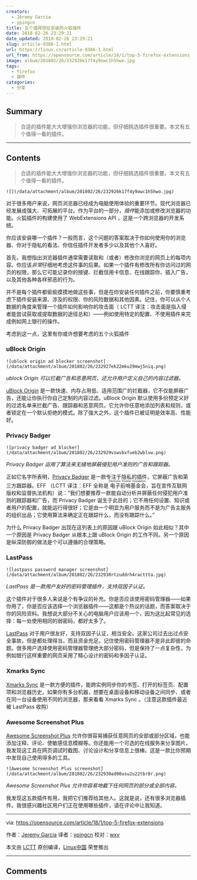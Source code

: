 ```yaml
---
creators:
  - Jeremy Garcia
  - ypingcn
title: 五个值得现在安装的火狐插件
date: 2018-02-26 23:29:21
date_updated: 2018-02-26 23:29:21
slug: article-9386-1.html
url: https://linux.cn/article-9386-1.html
url_from: https://opensource.com/article/18/1/top-5-firefox-extensions
image: album/201802/26/232926k17f4y9owc1h5hwo.jpg
tags:
  - firefox
  - 插件
categories:
  - 分享
---
```


## Summary

> 合适的插件能大大增强你浏览器的功能，但仔细挑选插件很重要。本文有五个值得一看的插件。

***

<!-- more -->

## Contents

> 
> 合适的插件能大大增强你浏览器的功能，但仔细挑选插件很重要。本文有五个值得一看的插件。
> 
> 
> 

`![](/data/attachment/album/201802/26/232926k17f4y9owc1h5hwo.jpg)`

对于很多用户来说，网页浏览器已经成为电脑使用体验的重要环节。现代浏览器已经发展成强大、可拓展的平台。作为平台的一部分，*插件*能添加或修改浏览器的功能。火狐插件的构建使用了 WebExtensions API ，这是一个跨浏览器的开发系统。

你应该安装哪一个插件？一般而言，这个问题的答案取决于你如何使用你的浏览器、你对于隐私的看法、你信任插件开发者多少以及其他个人喜好。

首先，我想指出浏览器插件通常需要读取和（或者）修改你浏览的网页上的每项内容。你应该*非常*仔细地考虑这件事的后果。如果一个插件有修改所有你访问过的网页的权限，那么它可能记录你的按键、拦截信用卡信息、在线跟踪你、插入广告，以及其他各种各样邪恶的行为。

并不是每个插件都偷偷摸摸地做这些事，但是在你安装任何插件之前，你要慎重考虑下插件安装来源、涉及的权限、你的风险数据和其他因素。记住，你可以从个人数据的角度来管理一个插件如何影响你的攻击面（ LCTT 译注：攻击面是指入侵者能尝试获取或提取数据的途径总和）——例如使用特定的配置、不使用插件来完成例如网上银行的操作。

考虑到这一点，这里有你或许想要考虑的五个火狐插件

### uBlock Origin

`![ublock origin ad blocker screenshot](/data/attachment/album/201802/26/232927ek22mku29mwj5niq.png)`

*ublock Origin 可以拦截广告和恶意网页，还允许用户定义自己的内容过滤器。*

[uBlock Origin](https://addons.mozilla.org/en-US/firefox/addon/ublock-origin/) 是一款快速、内存占用低、适用范围广的拦截器，它不仅能屏蔽广告，还能让你执行你自己定制的内容过滤。uBlock Origin 默认使用多份预定义好的过滤名单来拦截广告、跟踪器和恶意网页。它允许你任意地添加列表和规则，或者锁定在一个默认拒绝的模式。除了强大之外，这个插件已被证明是效率高、性能好。

### Privacy Badger

`![privacy badger ad blocker](/data/attachment/album/201802/26/232929vswvbxfueb2wblvw.png)`

*Privacy Badger 运用了算法来无缝地屏蔽侵犯用户准则的广告和跟踪器。*

正如它名字所表明，[Privacy Badger](https://www.eff.org/privacybadger) 是一款专注于隐私的插件，它屏蔽广告和第三方跟踪器。EFF （LCTT 译注：EFF 全称是<ruby> 电子前哨基金会 <rt>  Electronic Frontier Foundation </rt></ruby>，旨在宣传互联网版权和监督执法机构）说：“我们想要推荐一款能自动分析并屏蔽任何侵犯用户准则的跟踪器和广告，而 Privacy Badger 诞生于此目的；它不用任何设置、知识或者用户的配置，就能运行得很好；它是由一个明显为用户服务而不是为广告主服务的组织出品；它使用算法来确定正在跟踪什么，而没有跟踪什么。”

为什么 Privacy Badger 出现在这列表上的原因跟 uBlock Origin 如此相似？其中一个原因是 Privacy Badger 从根本上跟 uBlock Origin 的工作不同。另一个原因是纵深防御的做法是个可以遵循的合理策略。

### LastPass

`![lastpass password manager screenshot](/data/attachment/album/201802/26/232930rtzuddrh4racttta.jpg)`

*LastPass 是一款用户友好的密码管理插件，支持双因子认证。*

这个插件对于很多人来说是个有争议的补充。你是否应该使用密码管理器——如果你用了，你是否应该选择一个浏览器插件——这都是个热议的话题，而答案取决于你的风险资料。我想说大部分不关心的电脑用户应该用一个，因为这比起常见的选择：每一处使用相同的弱密码，都好太多了。

[LastPass](https://addons.mozilla.org/en-US/firefox/addon/lastpass-password-manager/) 对于用户很友好，支持双因子认证，相当安全。这家公司过去出过点安全事故，但是都处理得当，而且资金充足。记住使用密码管理器不是非此即彼的命题。很多用户选择使用密码管理器管理绝大部分密码，但是保持了一点复杂性，为例如银行这样重要的网页采用了精心设计的密码和多因子认证。

### Xmarks Sync

[Xmarks Sync](https://addons.mozilla.org/en-US/firefox/addon/xmarks-sync/) 是一款方便的插件，能跨实例同步你的书签、打开的标签页、配置项和浏览器历史。如果你有多台机器，想要在桌面设备和移动设备之间同步、或者在同一台设备使用不同的浏览器，那来看看 Xmarks Sync 。（注意这款插件最近被 LastPass 收购）

### Awesome Screenshot Plus

[Awesome Screenshot Plus](https://addons.mozilla.org/en-US/firefox/addon/screenshot-capture-annotate/) 允许你很容易捕获任意网页的全部或部分区域，也能添加注释、评论、使敏感信息模糊等。你还能用一个可选的在线服务来分享图片。我发现这工具在网页调试时截图、讨论设计和分享信息上很棒。这是一款比你预期中发现自己使用得多的工具。

`![Awesome Screenshot Plus screenshot](/data/attachment/album/201802/26/232930ad00usu2u22tbr8r.png)`

*Awesome Screenshot Plus 允许你容易地截下任何网页的部分或全部内容。*

我发现这五款插件有用，我把它们推荐给其他人。这就是说，还有很多浏览器插件。我很感兴趣社区用户们正在使用哪些插件，请在评论中让我知道。

---

via: <https://opensource.com/article/18/1/top-5-firefox-extensions>

作者：[Jeremy Garcia](https://opensource.com/users/jeremy-garcia) 译者：[ypingcn](https://github.com/ypingcn) 校对：[wxy](https://github.com/wxy)

本文由 [LCTT](https://github.com/LCTT/TranslateProject) 原创编译，[Linux中国](https://linux.cn/) 荣誉推出

***

## Comments
